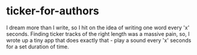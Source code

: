 # ticker-for-authors

I dream more than I write, so I hit on the idea of writing one word every 'x' seconds. Finding
ticker tracks of the right length was a massive pain, so, I wrote up a tiny app that does exactly
that - play a sound every 'x' seconds for a set duration of time.